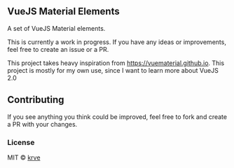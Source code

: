 ## VueJS Material Elements
A set of VueJS Material elements.

This is currently a work in progress. If you have any ideas or improvements, feel free to create an issue or a PR.

This project takes heavy inspiration from https://vuematerial.github.io. This project is mostly for my own use, since I want to learn more about VueJS 2.0

## Contributing
If you see anything you think could be improved, feel free to fork and create a PR with your changes.

### License

MIT © [krve][author]

[author]:     https://github.com/krve
